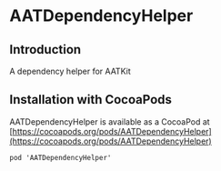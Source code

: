 # AATDependencyHelper

## Introduction

A dependency helper for AATKit

## Installation with CocoaPods

AATDependencyHelper is available as a CocoaPod at [https://cocoapods.org/pods/AATDependencyHelper](https://cocoapods.org/pods/AATDependencyHelper)

    pod 'AATDependencyHelper'
